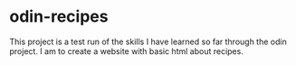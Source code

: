# odin-recipes
This project is a test run of the skills I have learned so far through the odin project. I am to create a website with basic html about recipes.